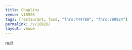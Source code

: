 ```yaml
---
title: Chaplins
venue: v18926
tags: [restaurant, food, "fhrs:444780", "fhrs:780924"]
permalink: /v/18926/
layout: venue
---
```

null